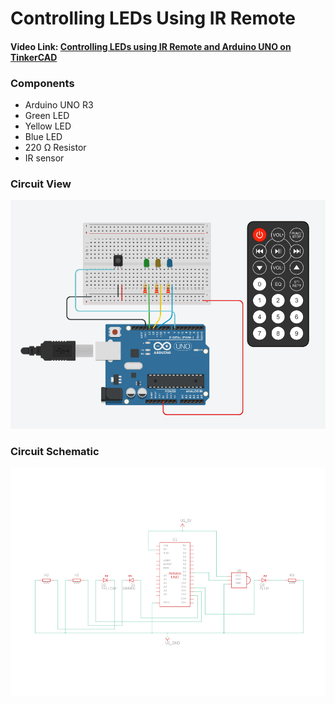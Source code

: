 # Controlling LEDs Using IR Remote
#### Video Link: [Controlling LEDs using IR Remote and Arduino UNO on TinkerCAD](https://youtu.be/Lk_oFu-3aw4?si=5Uw-V8XpPi_ma50P)

### Components
- Arduino UNO R3
- Green LED
- Yellow LED
- Blue LED
- 220 Ω Resistor
- IR sensor

### Circuit View
![alt text](circuit.png)

### Circuit Schematic
![alt text](circuit_schematic.png)